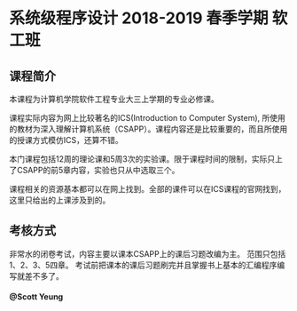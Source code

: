 # 系统级程序设计 2018-2019 春季学期 软工班

## 课程简介

本课程为计算机学院软件工程专业大三上学期的专业必修课。

课程实际内容为网上比较著名的ICS(Introduction to Computer System), 所使用的教材为深入理解计算机系统（CSAPP）。课程内容还是比较重要的，而且所使用的授课方式模仿ICS，还算不错。

本门课程包括12周的理论课和5周3次的实验课。限于课程时间的限制，实际只上了CSAPP的前5章内容，实验也只从中选取三个。

课程相关的资源基本都可以在网上找到。全部的课件可以在ICS课程的官网找到，这里只给出的上课涉及到的。

## 考核方式
非常水的闭卷考试，内容主要以课本CSAPP上的课后习题改编为主。
范围只包括1、2、3、5四章。
考试前把课本的课后习题刷完并且掌握书上基本的汇编程序编写就差不多了。

#### @Scott Yeung